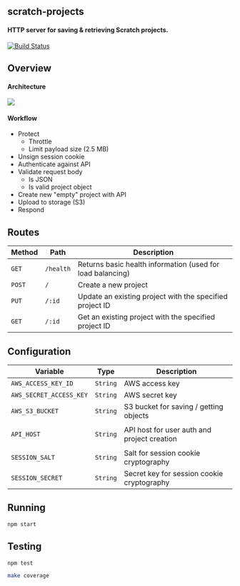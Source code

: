 ## scratch-projects
#### HTTP server for saving & retrieving Scratch projects.

[![Build Status](https://travis-ci.com/LLK/scratch-projects.svg?token=xzzHj4ct3SyBTpeqxnx1&branch=develop)](https://travis-ci.com/LLK/scratch-projects)

## Overview

#### Architecture
![](https://cloud.githubusercontent.com/assets/747641/15540768/31db0654-2257-11e6-8239-be894677323b.png)

#### Workflow
- Protect
    - Throttle
    - Limit payload size (2.5 MB)
- Unsign session cookie
- Authenticate against API
- Validate request body
    - Is JSON
    - Is valid project object
- Create new "empty" project with API
- Upload to storage (S3)
- Respond

## Routes
| Method | Path      | Description                                                 |
| ------ | --------- | ----------------------------------------------------------- |
| `GET`  | `/health` | Returns basic health information (used for load balancing)  |
| `POST` | `/`       | Create a new project                                        |
| `PUT`  | `/:id`    | Update an existing project with the specified project ID    |
| `GET`  | `/:id`    | Get an existing project with the specified project ID       |


## Configuration
| Variable                | Type     | Description                                 |
| ----------------------- | -------- | ------------------------------------------- |
| `AWS_ACCESS_KEY_ID`     | `String` | AWS access key                              |
| `AWS_SECRET_ACCESS_KEY` | `String` | AWS secret key                              |
| `AWS_S3_BUCKET`         | `String` | S3 bucket for saving / getting objects      |
|                         |          |                                             |
| `API_HOST`              | `String` | API host for user auth and project creation |
|                         |          |                                             |
| `SESSION_SALT`          | `String` | Salt for session cookie cryptography        |
| `SESSION_SECRET`        | `String` | Secret key for session cookie cryptography  |

## Running
```bash
npm start
```

## Testing
```bash
npm test
```

```bash
make coverage
```
